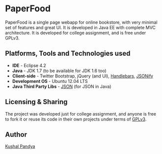 # PaperFood

PaperFood is a single page webapp for online bookstore, with very minimal set of features and great UI. It is developed in Java EE with complete MVC architecture. It is developed for college assignment, and is free under GPLv3.

## Platforms, Tools and Technologies used

* **IDE** - Eclipse 4.2
* **Java** - JDK 1.7 (to be available for JDK 1.6 too)
* **Client-side** - Twitter Bootstrap, jQuery (and UI), [Handlebars](http://handlebarsjs.com/), [JSONify](https://github.com/kushalpandya/JSONify)
* **Development OS** - Ubuntu 12.04 LTS
* **Java Third Party Libs** - [JSON](http://json.org) (for JSON in Java)

## Licensing & Sharing

The project was developed just for college assignment, and anyone is free to fork it or reuse its code in their own projects under terms of [GPLv3](http://www.gnu.org/copyleft/gpl.html).

## Author

[Kushal Pandya](https://github.com/kushalpandya)